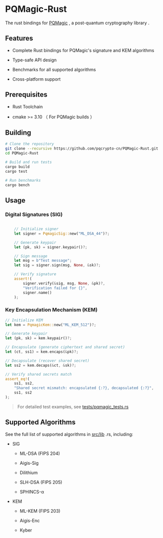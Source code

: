 # PQMagic-Rust
The rust bindings for [PQMagic](https://github.com/pqcrypto-cn/PQMagic) , a post-quantum cryptography library .

## Features
- Complete Rust bindings for PQMagic's signature and KEM algorithms

- Type-safe API design

- Benchmarks for all supported algorithms

- Cross-platform support

## Prerequisites
- Rust Toolchain

- cmake >= 3.10 （ For PQMagic builds ）

## Building

```bash
# Clone the repository
git clone --recursive https://github.com/pqcrypto-cn/PQMagic-Rust.git
cd PQMagic-Rust

# Build and run tests
cargo build
cargo test

# Run benchmarks
cargo bench
```


## Usage
### Digital Signatures (SIG)
```rust

    // Initialize signer
    let signer = PqmagicSig::new("ML_DSA_44")?;

    // Generate keypair
    let (pk, sk) = signer.keypair()?;

    // Sign message
    let msg = b"Test message";
    let sig = signer.sign(msg, None, &sk)?;

    // Verify signature
    assert!(
        signer.verify(&sig, msg, None, &pk)?,
        "Verification failed for {}",
        signer.name()
    );
```
### Key Encapsulation Mechanism (KEM)
```rust
// Initialize KEM
let kem = PqmagicKem::new("ML_KEM_512")?;

// Generate keypair
let (pk, sk) = kem.keypair()?;

// Encapsulate (generate ciphertext and shared secret)
let (ct, ss1) = kem.encaps(&pk)?;

// Decapsulate (recover shared secret)
let ss2 = kem.decaps(&ct, &sk)?;

// Verify shared secrets match
assert_eq!(
    ss1, ss2,
    "Shared secret mismatch: encapsulated {:?}, decapsulated {:?}",
    ss1, ss2
);
```
> For detailed test examples, see [tests/pqmagic_tests.rs](./tests/pqmagic_tests.rs)

## Supported Algorithms
See the full list of supported algorithms in [src/lib](./src/lib.rs) .rs, including:

- SIG
    - ML-DSA (FIPS 204)

    - Aigis-Sig

    - Dilithium

    - SLH-DSA (FIPS 205)

    - SPHINCS-α
- KEM
    - ML-KEM (FIPS 203)

    - Aigis-Enc

    - Kyber

